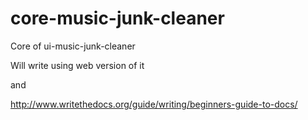<!-- ![Build Status](https://circleci.com/gh/peeyushsrj/music-junk-cleaner.png) -->
# core-music-junk-cleaner

Core of ui-music-junk-cleaner

Will write using web version of it 

and 

http://www.writethedocs.org/guide/writing/beginners-guide-to-docs/